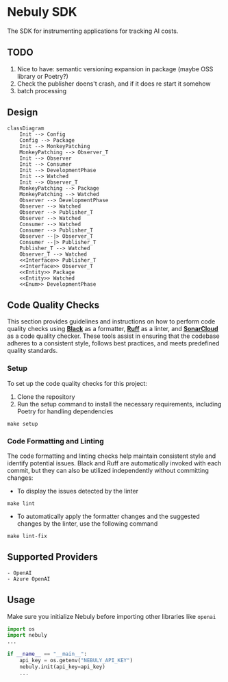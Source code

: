 # Nebuly SDK
The SDK for instrumenting applications for tracking AI costs.

## TODO

1. Nice to have: semantic versioning expansion in package (maybe OSS library or Poetry?)
1. Check the publisher doens't crash, and if it does re start it somehow
1. batch processing

## Design

```mermaid
classDiagram
    Init --> Config
    Config --> Package
    Init --> MonkeyPatching
    MonkeyPatching --> Observer_T
    Init --> Observer
    Init --> Consumer
    Init --> DevelopmentPhase
    Init --> Watched
    Init --> Observer_T
    MonkeyPatching --> Package
    MonkeyPatching --> Watched
    Observer --> DevelopmentPhase
    Observer --> Watched
    Observer --> Publisher_T
    Observer --> Watched
    Consumer --> Watched
    Consumer --> Publisher_T
    Observer --|> Observer_T
    Consumer --|> Publisher_T
    Publisher_T --> Watched
    Observer_T --> Watched
    <<Interface>> Publisher_T
    <<Interface>> Observer_T
    <<Entity>> Package
    <<Entity>> Watched
    <<Enum>> DevelopmentPhase
```

## Code Quality Checks
This section provides guidelines and instructions on how to perform code quality checks using [**Black**](https://github.com/psf/black) as a formatter, [**Ruff**](https://github.com/charliermarsh/ruff) as a linter, and [**SonarCloud**](https://www.sonarsource.com/products/sonarcloud/) as a code quality checker. These tools assist in ensuring that the codebase adheres to a consistent style, follows best practices, and meets predefined quality standards.

### **Setup**

To set up the code quality checks for this project:

1. Clone the repository
1. Run the setup command to install the necessary requirements, including Poetry for handling dependencies
```
make setup
```
### **Code Formatting and Linting**

The code formatting and linting checks help maintain consistent style and identify potential issues. Black and Ruff are automatically invoked with each commit, but they can also be utilized independently without committing changes:

- To display the issues detected by the linter
```
make lint
```
- To automatically apply the formatter changes and the suggested changes by the linter, use the following command
```
make lint-fix
```

## Supported Providers
    - OpenAI
    - Azure OpenAI

## Usage

Make sure you initialize Nebuly before importing other libraries like `openai`

```python
import os
import nebuly
...

if __name__ == "__main__":
    api_key = os.getenv("NEBULY_API_KEY")
    nebuly.init(api_key=api_key)
    ...
```

